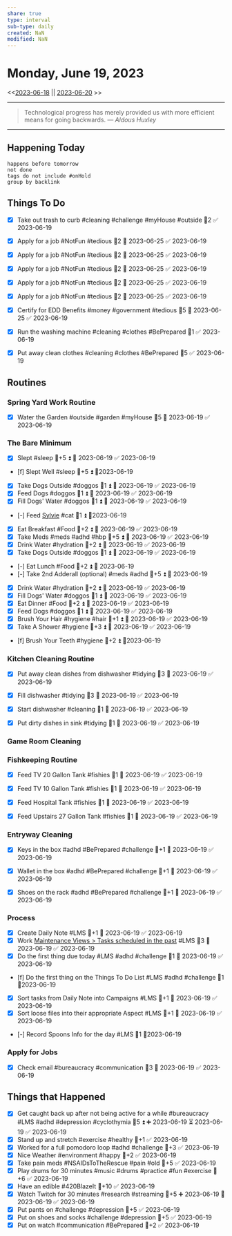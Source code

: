 ```yaml
---
share: true
type: interval
sub-type: daily
created: NaN 
modified: NaN
---
```

# Monday, June 19, 2023
<<[2023-06-18](./2023-06-18.md) || [2023-06-20](./2023-06-20.md) >>

---

> Technological progress has merely provided us with more efficient means for going backwards.
> — <cite>Aldous Huxley</cite>

---
## Happening Today
```tasks
happens before tomorrow
not done
tags do not include #onHold
group by backlink
```

## Things To Do

- [x] Take out trash to curb #cleaning #challenge #myHouse #outside 🥄2 ✅ 2023-06-19














































- [x] Apply for a job #NotFun #tedious   🥄2 📅 2023-06-25 ✅ 2023-06-19
- [x] Apply for a job #NotFun #tedious 🥄2 📅 2023-06-25 ✅ 2023-06-19
- [x] Apply for a job #NotFun #tedious  🥄2 📅 2023-06-25 ✅ 2023-06-19
- [x] Apply for a job #NotFun #tedious  🥄2 📅 2023-06-25 ✅ 2023-06-19
- [x] Apply for a job #NotFun #tedious  🥄2 📅 2023-06-25 ✅ 2023-06-19
- [x] Certify for EDD Benefits #money #government #tedious 🥄5 📅 2023-06-25 ✅ 2023-06-19

- [x] Run the washing machine #cleaning #clothes #BePrepared 🥄1 ✅ 2023-06-19

- [x] Put away clean clothes #cleaning #clothes #BePrepared 🥄5 ✅ 2023-06-19


## Routines
### Spring Yard Work Routine
- [x] Water the Garden #outside #garden #myHouse 🥄5 📅 2023-06-19 ✅ 2023-06-19


### The Bare Minimum
- [x] Slept #sleep 🥄+5 ⏫ 📅 2023-06-19 ✅ 2023-06-19
- [f] Slept Well #sleep 🥄+5 ⏫  📆2023-06-19
- [x] Take Dogs Outside  #doggos  🥄1 ⏫ 📅 2023-06-19 ✅ 2023-06-19
- [x] Feed Dogs #doggos  🥄1 ⏫ 📅 2023-06-19 ✅ 2023-06-19
- [x] Fill Dogs' Water #doggos  🥄1 ⏫ 📅 2023-06-19 ✅ 2023-06-19
- [-] Feed [Sylvie](./Sylvie.md) #cat 🥄1 ⏫  📆2023-06-19
- [x] Eat Breakfast #Food  🥄+2 ⏫ 📅 2023-06-19 ✅ 2023-06-19
- [x] Take Meds  #meds #adhd #hbp 🥄+5 ⏫ 📅 2023-06-19 ✅ 2023-06-19
- [x] Drink Water #hydration 🥄+2 ⏫ 📅 2023-06-19 ✅ 2023-06-19
- [x] Take Dogs Outside  #doggos 🥄1 ⏫ 📅 2023-06-19 ✅ 2023-06-19
- [-] Eat Lunch #Food  🥄+2 ⏫ 📅 2023-06-19
- [-] Take 2nd Adderall (optional) #meds #adhd  🥄+5 ⏫ 📅 2023-06-19
- [x] Drink Water #hydration   🥄+2 ⏫ 📅 2023-06-19 ✅ 2023-06-19
- [x] Fill Dogs' Water #doggos  🥄1 ⏫ 📅 2023-06-19 ✅ 2023-06-19
- [x] Eat Dinner #Food  🥄+2 ⏫ 📅 2023-06-19 ✅ 2023-06-19
- [x] Feed Dogs #doggos  🥄1 ⏫ 📅 2023-06-19 ✅ 2023-06-19
- [x] Brush Your Hair #hygiene #hair 🥄+1 ⏫ 📅 2023-06-19 ✅ 2023-06-19
- [x] Take A Shower #hygiene  🥄+3 ⏫ 📅 2023-06-19 ✅ 2023-06-19
- [f] Brush Your Teeth #hygiene 🥄+2 ⏫ 📆2023-06-19


### Kitchen Cleaning Routine
- [x] Put away clean dishes from dishwasher #tidying 🥄3 📅 2023-06-19 ✅ 2023-06-19
- [x] Fill dishwasher #tidying 🥄3 📅 2023-06-19 ✅ 2023-06-19
- [x] Start dishwasher #cleaning 🥄1 📅 2023-06-19 ✅ 2023-06-19
- [x] Put dirty dishes in sink #tidying 🥄1 📅 2023-06-19 ✅ 2023-06-19


### Game Room Cleaning


### Fishkeeping Routine
- [x] Feed TV 20 Gallon Tank #fishies 🥄1 📅 2023-06-19 ✅ 2023-06-19
- [x] Feed TV 10 Gallon Tank #fishies 🥄1 📅 2023-06-19 ✅ 2023-06-19
- [x] Feed Hospital Tank #fishies 🥄1 📅 2023-06-19 ✅ 2023-06-19
- [x] Feed Upstairs 27 Gallon Tank #fishies 🥄1 📅 2023-06-19 ✅ 2023-06-19


### Entryway Cleaning
- [x] Keys in the box #adhd #BePrepared #challenge 🥄+1 📅 2023-06-19 ✅ 2023-06-19
- [x] Wallet in the box #adhd #BePrepared #challenge 🥄+1 📅 2023-06-19 ✅ 2023-06-19
- [x] Shoes on the rack #adhd #BePrepared #challenge 🥄+1 📅 2023-06-19 ✅ 2023-06-19


### Process
- [x] Create Daily Note #LMS 🥄+1 📅 2023-06-19 ✅ 2023-06-19
- [x] Work [Maintenance Views > Tasks scheduled in the past](./Maintenance%20Views.md#Tasks%20scheduled%20in%20the%20past) #LMS  🥄3 📅 2023-06-19 ✅ 2023-06-19
- [x] Do the first thing due today #LMS #adhd #challenge 🥄1 📅 2023-06-19 ✅ 2023-06-19
- [f] Do the first thing on the Things To Do List #LMS #adhd #challenge 🥄1 📆2023-06-19
- [x] Sort tasks from Daily Note into Campaigns #LMS 🥄+1 📅 2023-06-19 ✅ 2023-06-19
- [x] Sort loose files into their appropriate Aspect  #LMS 🥄+1 📅 2023-06-19 ✅ 2023-06-19
- [-] Record Spoons Info for the day #LMS 🥄1 📆2023-06-19


### Apply for Jobs
- [x] Check email #bureaucracy #communication 🥄3 📅 2023-06-19 ✅ 2023-06-19




## Things that Happened
- [x] Get caught back up after not being active for a while #bureaucracy #LMS #adhd #depression #cyclothymia 🥄5 ⏫ ➕ 2023-06-19 ⏳ 2023-06-19 ✅ 2023-06-19
- [x] Stand up and stretch #exercise #healthy 🥄+1 ✅ 2023-06-19
- [x] Worked for a full pomodoro loop #adhd #challenge 🥄+3 ✅ 2023-06-19
- [x] Nice Weather #environment #happy 🥄+2 ✅ 2023-06-19
- [x] Take pain meds #NSAIDsToTheRescue #pain #old 🥄+5 ✅ 2023-06-19
- [x] Play drums for 30 minutes #music #drums #practice #fun #exercise 🥄+6 ✅ 2023-06-19
- [x] Have an edible #420BlazeIt  🥄+10 ✅ 2023-06-19
- [x] Watch Twitch for 30 minutes #research #streaming 🥄+5 ➕ 2023-06-19 🛫 2023-06-19 ✅ 2023-06-19
- [x] Put pants on #challenge #depression 🥄+5 ✅ 2023-06-19
- [x] Put on shoes and socks #challenge #depression 🥄+5 ✅ 2023-06-19
- [x] Put on watch #communication #BePrepared 🥄+2 ✅ 2023-06-19